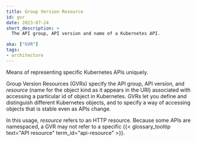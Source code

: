 ```yaml
---
title: Group Version Resource
id: gvr
date: 2023-07-24
short_description: >
  The API group, API version and name of a Kubernetes API.

aka: ["GVR"]
tags:
- architecture
---
```

Means of representing specific Kubernetes APIs uniquely.

<!--more-->

Group Version Resources (GVRs) specify the API group, API version, and _resource_ (name for the object kind as it appears in the URI) associated with accessing a particular id of object in Kubernetes.
GVRs let you define and distinguish different Kubernetes objects, and to specify a way of accessing
objects that is stable even as APIs change.

In this usage, _resource_ refers to an HTTP resource. Because some APIs are namespaced, a GVR may
not refer to a specific {{< glossary_tooltip text="API resource" term_id="api-resource" >}}.